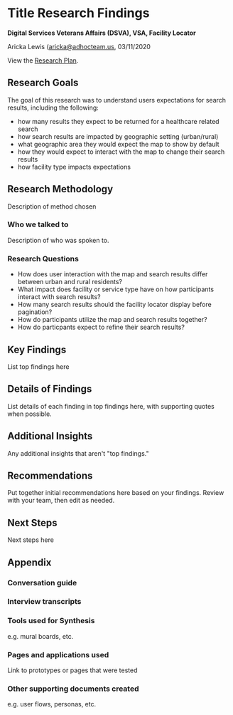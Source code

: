 # Title Research Findings 
**Digital Services Veterans Affairs (DSVA), VSA, Facility Locator**<br>

Aricka Lewis (aricka@adhocteam.us, 03/11/2020

View the [Research Plan](https://github.com/department-of-veterans-affairs/va.gov-team/blob/master/products/facilities/facility-locator/research/user-research/FL-Search-march2020/research-plan.md).

## Research Goals 

The goal of this research was to understand users expectations for search results, including the following:

- how many results they expect to be returned for a healthcare related search
- how search results are impacted by geographic setting (urban/rural)
- what geographic area they would expect the map to show by default
- how they would expect to interact with the map to change their search results
- how facility type impacts expectations

## Research Methodology 

Description of method chosen

### Who we talked to

Description of who was spoken to.

### Research Questions

- How does user interaction with the map and search results differ between urban and rural residents?
- What impact does facility or service type have on how participants interact with search results?
- How many search results should the facility locator display before pagination?
- How do participants utilize the map and search results together?
- How do particpants expect to refine their search results?

## Key Findings
List top findings here

## Details of Findings
List details of each finding in top findings here, with supporting quotes when possible.

## Additional Insights
Any additional insights that aren't "top findings."

## Recommendations
Put together initial recommendations here based on your findings. Review with your team, then edit as needed.

## Next Steps
Next steps here

## Appendix
### Conversation guide

### Interview transcripts

### Tools used for Synthesis
e.g. mural boards, etc.  

### Pages and applications used
Link to prototypes or pages that were tested

### Other supporting documents created
e.g. user flows, personas, etc.
